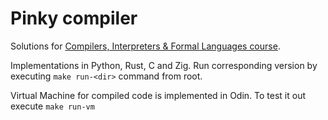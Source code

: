 # Pinky compiler

Solutions for [Compilers, Interpreters & Formal Languages course](https://pikuma.com/courses/create-a-programming-language-compiler).

Implementations in Python, Rust, C and Zig. Run corresponding version by executing `make run-<dir>` command from root.

Virtual Machine for compiled code is implemented in Odin. To test it out execute `make run-vm`
